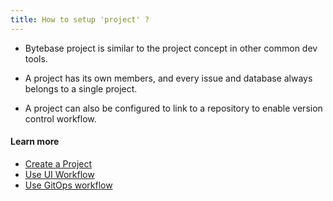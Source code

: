 ```yaml
---
title: How to setup 'project' ?
---
```


- Bytebase project is similar to the project concept in other common dev tools.

- A project has its own members, and every issue and database always belongs to a single project.

- A project can also be configured to link to a repository to enable version control workflow.

#### Learn more

- [Create a Project](https://www.bytebase.com/docs/get-started/work-with-a-project/create-a-project)
- [Use UI Workflow](https://www.bytebase.com/docs/get-started/work-with-a-project/run-a-ui-workflow)
- [Use GitOps workflow](https://www.bytebase.com/docs/vcs-integration/enable-version-control-workflow)